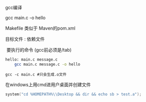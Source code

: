 gcc编译

gcc main.c -o hello

Makefile 类似于 Maven的pom.xml

目标文件 : 依赖文件

​	要执行的命令 (gcc前必须是/tab)

```sh
hello: main.c message.c
	gcc main.c message.c -o hello
```

```
gcc -c main.c #只会生成.o文件
```

在windows上用cmd进用户桌面并创建文件

```c
system("cd %HOMEPATH%\\Desktop && dir && echo sb > test.a");
```
